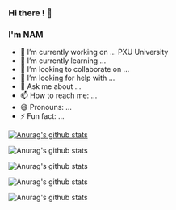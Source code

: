 ### Hi there ! 👋
### I'm NAM 
- 🔭 I’m currently working on ... PXU University
- 🌱 I’m currently learning ...
- 👯 I’m looking to collaborate on ...
- 🤔 I’m looking for help with ...
- 💬 Ask me about ...
- 📫 How to reach me: ...
- 😄 Pronouns: ...
- ⚡ Fun fact: ...


[![Anurag's github stats](https://github-readme-stats.vercel.app/api?username=trinhnam12345z)](https://github.com/anuraghazra/github-readme-stats)

![Anurag's github stats](https://github-readme-stats.vercel.app/api?username=trinhnam12345z&hide=contribs,prs)

![Anurag's github stats](https://github-readme-stats.vercel.app/api?username=trinhnam12345z&count_private=true)

![Anurag's github stats](https://github-readme-stats.vercel.app/api?username=trinhnam12345z&show_icons=true)

![Anurag's github stats](https://github-readme-stats.vercel.app/api?username=trinhnam12345z&show_icons=true&theme=radical)
